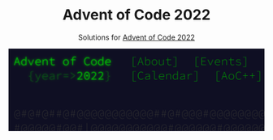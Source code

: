 <h1 align="center">Advent of Code 2022</h1>

<p align="center">Solutions for <a href="https://adventofcode.com/2022" target="_blank" rel="noreferrer">Advent of Code 2022</a></p>

![](https://github.com/Slavi15/Advent-Of-Code-2022/blob/master/aoc_2022.png)
